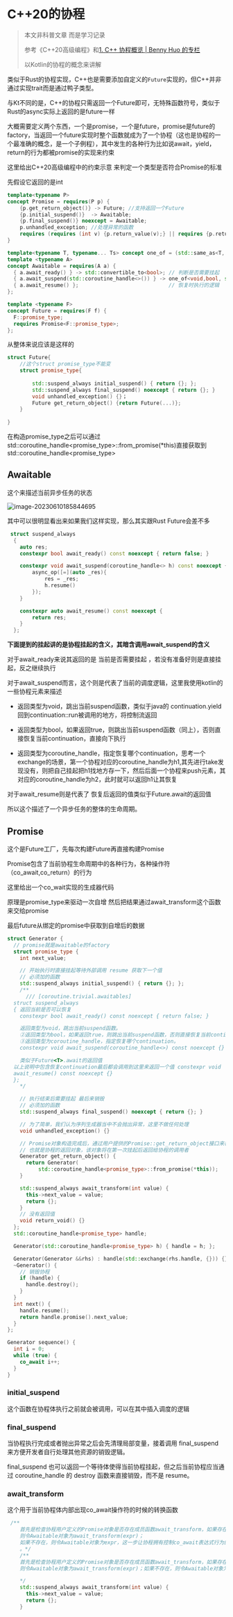 # C++20的协程

> 本文非科普文章 而是学习记录
>
> 参考《C++20高级编程》和[1. C++ 协程概览 | Benny Huo 的专栏](https://www.bennyhuo.com/book/cpp-coroutines/01-intro.html)
>
> 以Kotlin的协程的概念来讲解

类似于Rust的协程实现，C++也是需要添加自定义的`Future`实现的，但C++并非通过实现trait而是通过鸭子类型。

与Kt不同的是，C++的协程只需返回一个Future即可，无特殊函数符号，类似于Rust的async实际上返回的是future一样

大概需要定义两个东西，一个是promise，一个是future，promise是future的factory，当返回一个future实现时整个函数就成为了一个协程（这也是协程的一个最准确的概念，是一个子例程），其中发生的各种行为比如说await，yield，return的行为都被promise的实现来约束



这里给出C++20高级编程中的约束示意 来判定一个类型是否符合Promise的标准

先假设它返回的是int

``` cpp
template<typename P>
concept Promise = requires(P p) { 
    {p.get_return_object()} -> Future; //支持返回一个Future
    {p.initial_suspend()}  -> Awaitable;
    {p.final_suspend()} noexcept = Awaitable;
    p.unhandled_exception; //处理异常的函数
    requires (requires (int v) {p.return_value(v);} || requires {p.return_void();} )  //必须包含其中一个函数
}

template<typename T, typename... Ts> concept one_of = (std::same_as<T, Ts> || ...);
template <typename A>
concept Awaitable = requires(A a) {
  { a.await_ready() } -> std::convertible_to<bool>; // 判断是否需要挂起
  { a.await_suspend(std::coroutine_handle<>()) } -> one_of<void,bool, std::coroutine_handle<>>;   // 挂起时执行的逻辑
  { a.await_resume() };                             // 恢复时执行的逻辑
};

template <typename F>
concept Future = requires(F f) {
  F::promise_type;
  requires Promise<F::promise_type>;
};

```

从整体来说应该是这样的

```cpp
struct Future{
    //这个struct promise_type不能变 
    struct promise_type{
       
        std::suspend_always initial_suspend() { return {}; };
        std::suspend_always final_suspend() noexcept { return {}; }
        void unhandled_exception() {}；
        Future get_return_object() {return Future(...)};
    }
    
}
```

在构造promise_type之后可以通过std::coroutine_handle<promise_type>::from_promise(*this)直接获取到std::coroutine_handle<promise_type>

## Awaitable

这个来描述当前异步任务的状态

![image-20230610185844695](assets/image-20230610185844695.png)

其中可以很明显看出来如果我们这样实现，那么其实跟Rust Future会差不多

```cpp
 struct suspend_always
  {
    auto res;
    constexpr bool await_ready() const noexcept { return false; }

    constexpr void await_suspend(coroutine_handle<> h) const noexcept {
        async_op([=](auto _res){
            res = _res;
            h.resume()
        });
    }

    constexpr auto await_resume() const noexcept {
        return res;
    }
  };
```

**下面提到的挂起讲的是协程挂起的含义，其暗含调用await_suspend的含义**

对于await_ready来说其返回的是 当前是否需要挂起 ，若没有准备好则是直接挂起，反之继续执行



对于await_suspend而言，这个则是代表了当前的调度逻辑，这里我使用kotlin的一些协程元素来描述

* 返回类型为void，跳出当前suspend函数，类似于java的 continuation.yield 回到continuation::run被调用的地方，将控制流返回

* 返回类型为bool，如果返回true，则跳出当前suspend函数（同上），否则直接恢复当前continuation，直接向下执行

* 返回类型为coroutine_handle，指定恢复哪个continuation，思考一个exchange的场景，第一个协程对应的coroutine_handle为h1,其先进行take发现没有，则把自己挂起把h1找地方存一下，然后后面一个协程来push元素，其对应的coroutine_handle为h2，此时就可以返回h1让其恢复



对于await_resume则是代表了 恢复后返回的值类似于Future<T>.await的返回值

所以这个描述了一个异步任务的整体的生命周期。

## Promise

这个是Future工厂，先每次构建Future再直接构建Promise

Promise包含了当前协程生命周期中的各种行为，各种操作符（co_await,co_return）的行为



这里给出一个co_wait实现的生成器代码

原理是promise_type来驱动一次自增 然后把结果通过await_transform这个函数来交给promise

最后future从绑定的promise中获取到自增后的数据

```cpp
struct Generator {
  // promise就是awaitable的factory
  struct promise_type {
    int next_value;

    // 开始执行时直接挂起等待外部调用 resume 获取下一个值
    // 必须加的函数
    std::suspend_always initial_suspend() { return {}; };
    /**
      /// [coroutine.trivial.awaitables]
  struct suspend_always
  { 返回当前是否可以恢复
    constexpr bool await_ready() const noexcept { return false; }

    返回类型为void，跳出当前suspend函数。
    ②返回类型为bool，如果返回true，则跳出当前suspend函数，否则直接恢复当前continuation。
    ③返回类型为coroutine_handle，指定恢复哪个continuation。
    constexpr void await_suspend(coroutine_handle<>) const noexcept {}

    类似于Future<T>.await的返回值
  以上说明中包含恢复continuation最后都会调用到这里来返回一个值 constexpr void
  await_resume() const noexcept {}
  };
    */

    // 执行结束后需要挂起 最后来销毁
    // 必须加的函数
    std::suspend_always final_suspend() noexcept { return {}; }

    // 为了简单，我们认为序列生成器当中不会抛出异常，这里不做任何处理
    void unhandled_exception() {}

    // Promise对象构造完成后，通过用户提供的Promise::get_return_object接口来构造Future对象，
    // 也就是协程的返回对象，该对象将在第一次挂起后返回给协程的调用者
    Generator get_return_object() {
      return Generator(
          std::coroutine_handle<promise_type>::from_promise(*this));
    }

    std::suspend_always await_transform(int value) {
      this->next_value = value;
      return {};
    }
    // 没有返回值
    void return_void() {}
  };
  std::coroutine_handle<promise_type> handle;

  Generator(std::coroutine_handle<promise_type> h) { handle = h; };

  Generator(Generator &&rhs) : handle(std::exchange(rhs.handle, {})) {}
  ~Generator() {
    // 销毁协程
    if (handle) {
      handle.destroy();
    }
  }
  int next() {
    handle.resume();
    return handle.promise().next_value;
  }
};

Generator sequence() {
  int i = 0;
  while (true) {
    co_await i++;
  }
}
```

### initial_suspend

这个函数在协程体执行之前就会被调用，可以在其中插入调度的逻辑

### final_suspend

当协程执行完成或者抛出异常之后会先清理局部变量，接着调用 final_suspend 来方便开发者自行处理其他资源的销毁逻辑。

final_suspend 也可以返回一个等待体使得当前协程挂起，但之后当前协程应当通过 coroutine_handle 的 destroy 函数来直接销毁，而不是 resume。



### await_transform

这个用于当前协程体内部出现co_await操作符的时候的转换函数

```cpp
 /**
    首先是检查协程用户定义的Promise对象是否存在成员函数await_transform，如果存在，
    则令Awaitable对象为await_transform(expr)；
    如果不存在，则令Awaitable对象为expr，这一步让协程拥有控制co_await表达式行为的能力，
    。*/
    /**
    首先是检查协程用户定义的Promise对象是否存在成员函数await_transform，如果存在，
    则令Awaitable对象为await_transform(expr)；如果不存在，则令Awaitable对象为expr，

    */
    std::suspend_always await_transform(int value) {
      this->next_value = value;
      return {};
    }
```
